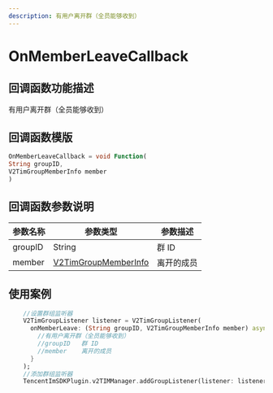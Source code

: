 ```yaml
---
description: 有用户离开群（全员能够收到）
---
```


# OnMemberLeaveCallback

## 回调函数功能描述

有用户离开群（全员能够收到）

## 回调函数模版

```dart
OnMemberLeaveCallback = void Function(
String groupID,
V2TimGroupMemberInfo member
)
```

## 回调函数参数说明

| 参数名称    | 参数类型                                                                          | 参数描述  |
| ------- | ----------------------------------------------------------------------------- | ----- |
| groupID | String                                                                        | 群 ID  |
| member  | [V2TimGroupMemberInfo](../../api/guan-jian-lei/group/v2timgroupmemberinfo.md) | 离开的成员 |

## 使用案例

```dart
    //设置群组监听器
    V2TimGroupListener listener = V2TimGroupListener(
      onMemberLeave: (String groupID, V2TimGroupMemberInfo member) async {
        //有用户离开群（全员能够收到）
        //groupID	群 ID
        //member	离开的成员
      }
    );
    //添加群组监听器
    TencentImSDKPlugin.v2TIMManager.addGroupListener(listener: listener);
```

